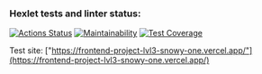 ### Hexlet tests and linter status:
[![Actions Status](https://github.com/ToLive/frontend-project-lvl3/workflows/hexlet-check/badge.svg)](https://github.com/ToLive/frontend-project-lvl3/actions)
[![Maintainability](https://api.codeclimate.com/v1/badges/11ad763e6e5d5d952d8d/maintainability)](https://codeclimate.com/github/ToLive/frontend-project-lvl3/maintainability)
[![Test Coverage](https://api.codeclimate.com/v1/badges/11ad763e6e5d5d952d8d/test_coverage)](https://codeclimate.com/github/ToLive/frontend-project-lvl3/test_coverage)

Test site: ["https://frontend-project-lvl3-snowy-one.vercel.app/"](https://frontend-project-lvl3-snowy-one.vercel.app/)